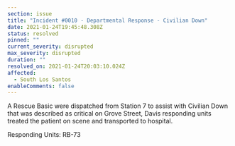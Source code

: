 ```yaml
---
section: issue
title: "Incident #0010 - Departmental Response - Civilian Down"
date: 2021-01-24T19:45:48.308Z
status: resolved
pinned: ""
current_severity: disrupted
max_severity: disrupted
duration: ""
resolved_on: 2021-01-24T20:03:10.024Z
affected:
  - South Los Santos
enableComments: false
---
```



A Rescue Basic were dispatched from Station 7 to assist with Civilian Down that was described as critical on Grove Street, Davis responding units treated the patient on scene and transported to hospital.

Responding Units: RB-73